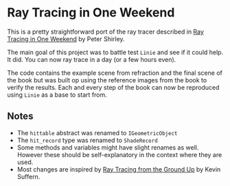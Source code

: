 # Ray Tracing in One Weekend
This is a pretty straightforward port of the ray tracer described in 
[Ray Tracing in One Weekend](https://raytracing.github.io/books/RayTracingInOneWeekend.html) 
by Peter Shirley.

The main goal of this project was to battle test `Linie` and see if it could 
help. It did. You can now ray trace in a day (or a few hours even).

The code contains the example scene from refraction and the final scene of the 
book but was built op using the reference images from the book to verify the 
results. Each and every step of the book can now be reproduced using `Linie` as
a base to start from.

## Notes
* The `hittable` abstract was renamed to `IGeometricObject` 
* The `hit_record` type was renamed to `ShadeRecord`
* Some methods and variables might have slight renames as well. However these
should be self-explanatory in the context where they are used.
* Most changes are inspired by 
[Ray Tracing from the Ground Up](http://www.raytracegroundup.com/) by Kevin
Suffern.